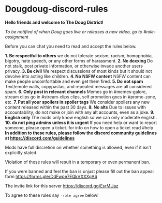 # Dougdoug-discord-rules

**Hello friends and welcome to The Doug District!** 

*To be notified of when Doug goes live or releases a new video, go to #role-assignment*

Before you can chat you need to read and accept the rules below.

**1. Be respectful to others**
    we do not tolerate sexism, racism, homophobia, bigotry, hate speech, or any other forms of harassment. 
**2. No doxxing**
    Do not stalk, post private information, or otherwise invade another users privacy.
**3. Be civil**
    We respect discussions of most kinds but it should not devolve into acting like children.
**4. No NSFW content**
    NSFW content can make people uncomfortable and even get them fired.
**5. Do not spam**
    Text/emote walls, copypastas, and repeated messages are all considered spam.
**6. Only post in relevant channels**
    Memes go in #memes-galore, stream clips go in #stream-clips clips, self promotion goes in #promo-zone, etc. 
**7. Put all your spoilers in spoiler tags**
    We consider spoilers any new content released within the past 30 days.
**8. No alts**
    Due to issues with accountability, do not make or join with any alt accounts, even as a joke.
**9. English only**
    The mods only know english so we can only moderate english.
**10. do not ping admins unless it is urgent**
   If you need help or want to report someone, please open a ticket. for info on how to open a ticket read #help 
**In addition to these rules, please follow the discord community guidelines at https://discord.com/guidelines**


Mods have full discretion on whether something is allowed, even if it isn't explicitly stated.

Violation of these rules will result in a temporary or even permanent ban. 

If you were banned and feel the ban is unjust please fill out the ban appeal form https://forms.gle/DdFwpe7EQkVXXXgA6

The invite link for this server https://discord.gg/EsrMUaz

To agree to these rules say `-role agree` below!

